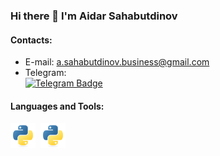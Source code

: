 ### Hi there 👋 I'm Aidar Sahabutdinov

#### Contacts:
- E-mail: a.sahabutdinov.business@gmail.com
- Telegram: <div id="badges">
              <a href="https://t.me/Craftycripple">
                <img src="https://img.shields.io/badge/telegram-blue?logo=telegram&logoColor=white&style=for-the-badge" alt="Telegram Badge"/>
              </a>
            </div>
#### Languages and Tools:
<div>
  <img src="https://github.com/devicons/devicon/blob/master/icons/python/python-original.svg" title="Python" alt="Python" width="40" height="40"/>&nbsp;
  <img src="https://github.com/devicons/devicon/blob/master/icons/python/python-original.svg" title="Python" alt="Python" width="40" height="40"/>&nbsp;

<!--
**Craftycripple/Craftycripple** is a ✨ _special_ ✨ repository because its `README.md` (this file) appears on your GitHub profile.

Here are some ideas to get you started:

- 🔭 I’m currently working on ...
- 🌱 I’m currently learning ...
- 👯 I’m looking to collaborate on ...
- 🤔 I’m looking for help with ...
- 💬 Ask me about ...
- 📫 How to reach me: ...
- 😄 Pronouns: ...
- ⚡ Fun fact: ...
-->
